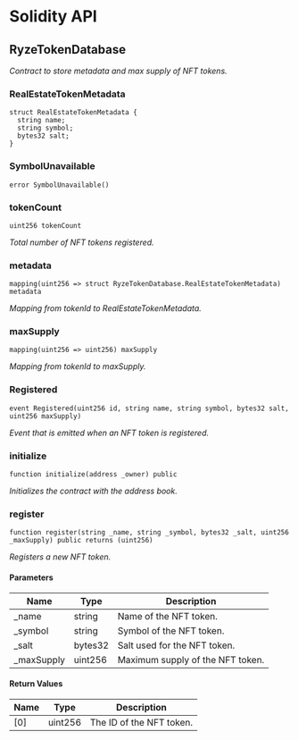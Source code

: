 # Solidity API

## RyzeTokenDatabase

_Contract to store metadata and max supply of NFT tokens._

### RealEstateTokenMetadata

```solidity
struct RealEstateTokenMetadata {
  string name;
  string symbol;
  bytes32 salt;
}
```

### SymbolUnavailable

```solidity
error SymbolUnavailable()
```

### tokenCount

```solidity
uint256 tokenCount
```

_Total number of NFT tokens registered._

### metadata

```solidity
mapping(uint256 => struct RyzeTokenDatabase.RealEstateTokenMetadata) metadata
```

_Mapping from tokenId to RealEstateTokenMetadata._

### maxSupply

```solidity
mapping(uint256 => uint256) maxSupply
```

_Mapping from tokenId to maxSupply._

### Registered

```solidity
event Registered(uint256 id, string name, string symbol, bytes32 salt, uint256 maxSupply)
```

_Event that is emitted when an NFT token is registered._

### initialize

```solidity
function initialize(address _owner) public
```

_Initializes the contract with the address book._

### register

```solidity
function register(string _name, string _symbol, bytes32 _salt, uint256 _maxSupply) public returns (uint256)
```

_Registers a new NFT token._

#### Parameters

| Name | Type | Description |
| ---- | ---- | ----------- |
| _name | string | Name of the NFT token. |
| _symbol | string | Symbol of the NFT token. |
| _salt | bytes32 | Salt used for the NFT token. |
| _maxSupply | uint256 | Maximum supply of the NFT token. |

#### Return Values

| Name | Type | Description |
| ---- | ---- | ----------- |
| [0] | uint256 | The ID of the NFT token. |

